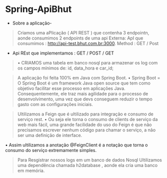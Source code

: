 # Spring-ApiBhut
- Sobre a aplicação-
> Criamos uma aPlicação ( API REST ) que contenha 3 endpointn, aonde consumimos 2 endpoints de uma api Externa: 
> ApI que consumimos : http://api-test.bhut.com.br:3000.
> Method : GET / Post 
- Api REst que implementamos  : GET / POST / GET 
> • CRIAMOS uma tabela em banco nosql para armazenar os log com os campos mínimos de: id,
data_hora e car_id;

>A aplicação foi feita 100% em Java com Spring Boot.
• Spring Boot = O Spring Boot é um framework Java open source que tem como objetivo facilitar esse processo em aplicações Java. Consequentemente, ele traz mais agilidade para o processo de desenvolvimento, uma vez que devs conseguem reduzir o tempo gasto com as configurações iniciais.

> Ultilizamos a  Feign que é ultilizado para integração e consumo de serviço rest.
• Ou seja ele torna o consumo de clients de serviço da web mais fácil, uma grande facilidade do uso do Feign é que não precisamos
escrever nenhum código para chamar o serviço, a não ser uma
definição de interface.
 
• Assim ultilizamos a anotação  @FeignClient é a notação que torna o consumo do serviço
extremamente simples.

> Para Resgistrar nossos logs em um banco de dados Nosql Ultilizamos uma dependência chamada h2database , aonde ela cria uma banco em memória.

